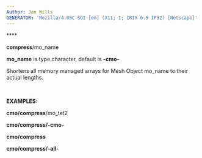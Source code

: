 ```yaml
---
Author: Jan Wills
GENERATOR: 'Mozilla/4.05C-SGI [en] (X11; I; IRIX 6.5 IP32) [Netscape]'
---
```


**** 

 **compress**/mo\_name

  **mo\_name** is type character, default is **-cmo-**

  Shortens all memory managed arrays for Mesh Object mo\_name to their
  actual lengths.

 

**EXAMPLES:**

**cmo/compress**/mo\_tet2

**cmo/compress/-cmo-**

**cmo/compress**

**cmo/compress/-all-**
